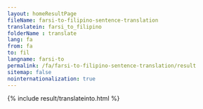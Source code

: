 ```yaml
---
layout: homeResultPage
fileName: farsi-to-filipino-sentence-translation
translatein: farsi_to_filipino
folderName : translate
lang: fa
from: fa
to: fil
langname: farsi-to
permalink: /fa/farsi-to-filipino-sentence-translation/result
sitemap: false
nointernationalization: true
---
```

{% include result/translateinto.html %}

<script src="/js/result/translation.js" data-foldername="{{page.folderName}}" data-lang="{{page.lang}}"></script>

